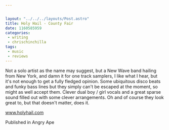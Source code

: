 ```yaml
---


layout: "../../../layouts/Post.astro"
title: Holy Hail - County Fair
date: 1160585959
categories:
 - writing
 - chrischinchilla
tags: 
 - music 
 - reviews
---
```


Not a solo artist as the name may suggest, but a New Wave band hailing from New York, and damn it for one track samplers, I like what I hear, but it's not enough to get a fully fledged opinion. Some ubiquitous disco beats and funky bass lines but they simply can't be escaped at the moment, so might as well accept them. Clever dual boy / girl vocals and a great sparse sound filled out with some clever arrangements. Oh and of course they look great to, but that doesn't matter, does it.

<a href='https://www.holyhail.com' target='_blank'>www.holyhail.com</a>

Published in Angry Ape
